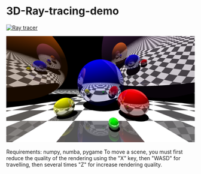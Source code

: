 # 3D-Ray-tracing-demo

[![Ray tracer](http://img.youtube.com/vi/4ZDDrtbaMfM/0.jpg)](https://www.youtube.com/watch?v=4ZDDrtbaMfM "Python ray tracing")


![alt text](screenshots/ray_tracing_0.png "3d_scene")


Requirements: numpy, numba, pygame
To move a scene, you must first reduce the quality of the rendering using the "X" key, then "WASD" for travelling, then several times "Z" for increase rendering quality.
